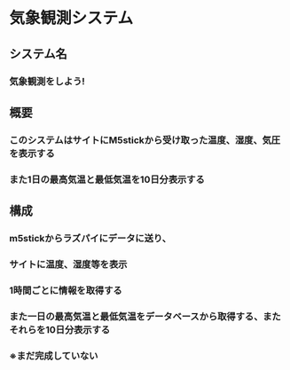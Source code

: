 # 気象観測システム

## システム名
### 気象観測をしよう!

## 概要
### このシステムはサイトにM5stickから受け取った温度、湿度、気圧を表示する
### また1日の最高気温と最低気温を10日分表示する


## 構成
### m5stickからラズパイにデータに送り、
### サイトに温度、湿度等を表示
### 1時間ごとに情報を取得する
### また一日の最高気温と最低気温をデータベースから取得する、またそれらを10日分表示する

### ※まだ完成していない
